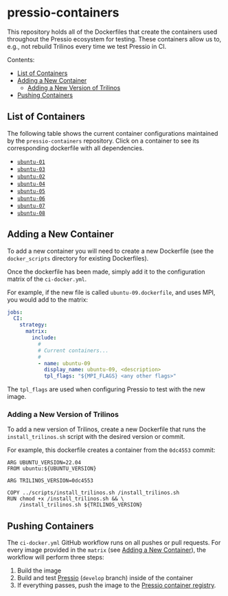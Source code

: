 # pressio-containers

This repository holds all of the Dockerfiles that create the containers used throughout the Pressio ecosystem for testing.
These containers allow us to, e.g., not rebuild Trilinos every time we test Pressio in CI.

Contents:
- [List of Containers](#list-of-containers)
- [Adding a New Container](#adding-a-new-container)
  - [Adding a New Version of Trilinos](#adding-a-new-version-of-trilinos)
- [Pushing Containers](#pushing-containers)

## List of Containers

The following table shows the current container configurations maintained by the `pressio-containers` repository.
Click on a container to see its corresponding dockerfile with all dependencies.

- [`ubuntu-01`](https://github.com/Pressio/pressio-containers/blob/main/docker_scripts/ubuntu-01.dockerfile)
- [`ubuntu-03`](https://github.com/Pressio/pressio-containers/blob/main/docker_scripts/ubuntu-03.dockerfile)
- [`ubuntu-02`](https://github.com/Pressio/pressio-containers/blob/main/docker_scripts/ubuntu-02.dockerfile)
- [`ubuntu-04`](https://github.com/Pressio/pressio-containers/blob/main/docker_scripts/ubuntu-04.dockerfile)
- [`ubuntu-05`](https://github.com/Pressio/pressio-containers/blob/main/docker_scripts/ubuntu-05.dockerfile)
- [`ubuntu-06`](https://github.com/Pressio/pressio-containers/blob/main/docker_scripts/ubuntu-06.dockerfile)
- [`ubuntu-07`](https://github.com/Pressio/pressio-containers/blob/main/docker_scripts/ubuntu-07.dockerfile)
- [`ubuntu-08`](https://github.com/Pressio/pressio-containers/blob/main/docker_scripts/ubuntu-08.dockerfile)

## Adding a New Container

To add a new container you will need to create a new Dockerfile (see the `docker_scripts` directory for existing Dockerfiles).

Once the dockerfile has been made, simply add it to the configuration matrix of the `ci-docker.yml`.

For example, if the new file is called `ubuntu-09.dockerfile`, and uses MPI, you would add to the matrix:

```yaml
jobs:
  CI:
    strategy:
      matrix:
        include:
          #
          # Current containers...
          #
          - name: ubuntu-09
            display_name: ubuntu-09, <description>
            tpl_flags: "${MPI_FLAGS} <any other flags>"
```

The `tpl_flags` are used when configuring Pressio to test with the new image.

### Adding a New Version of Trilinos

To add a new version of Trilinos, create a new Dockerfile that runs the `install_trilinos.sh` script with the desired version or commit.

For example, this dockerfile creates a container from the `0dc4553` commit:

```docker
ARG UBUNTU_VERSION=22.04
FROM ubuntu:${UBUNTU_VERSION}

ARG TRILINOS_VERSION=0dc4553

COPY ../scripts/install_trilinos.sh /install_trilinos.sh
RUN chmod +x /install_trilinos.sh && \
    /install_trilinos.sh ${TRILINOS_VERSION}
```

## Pushing Containers

The `ci-docker.yml` GitHub workflow runs on all pushes or pull requests. For every image provided in the `matrix` (see [Adding a New Container](#adding-a-new-container)), the workflow will perform three steps:

1. Build the image
2. Build and test [Pressio](https://github.com/Pressio/pressio) (`develop` branch) inside of the container
3. If everything passes, push the image to the [Pressio container registry](https://github.com/orgs/Pressio/packages).
